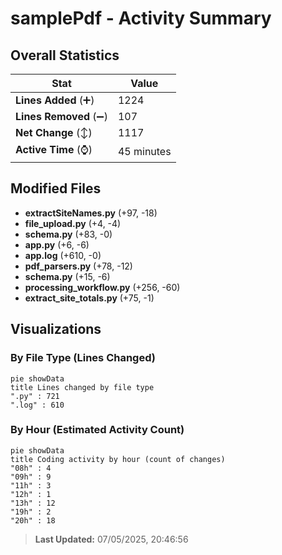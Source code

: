 # samplePdf - Activity Summary 

## Overall Statistics

| Stat                   | Value                                                             |
| ---------------------- | ----------------------------------------------------------------- |
| **Lines Added** (➕)   | 1224                                          |
| **Lines Removed** (➖) | 107                                        |
| **Net Change** (↕)    | 1117                |
| **Active Time** (⌚)   | 45 minutes |


## Modified Files
- **extractSiteNames.py** (+97, -18)
- **file_upload.py** (+4, -4)
- **schema.py** (+83, -0)
- **app.py** (+6, -6)
- **app.log** (+610, -0)
- **pdf_parsers.py** (+78, -12)
- **schema.py** (+15, -6)
- **processing_workflow.py** (+256, -60)
- **extract_site_totals.py** (+75, -1)

## Visualizations

### By File Type (Lines Changed)

```mermaid
pie showData
title Lines changed by file type
".py" : 721
".log" : 610
```

### By Hour (Estimated Activity Count)

```mermaid
pie showData
title Coding activity by hour (count of changes)
"08h" : 4
"09h" : 9
"11h" : 3
"12h" : 1
"13h" : 12
"19h" : 2
"20h" : 18
```


> **Last Updated:** 07/05/2025, 20:46:56